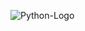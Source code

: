 ![Python-Logo](https://upload.wikimedia.org/wikipedia/commons/thumb/c/c3/Python-logo-notext.svg/1200px-Python-logo-notext.svg.png)
